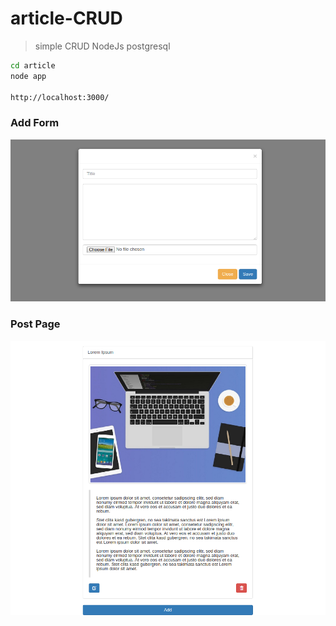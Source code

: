 # article-CRUD
> simple CRUD NodeJs postgresql

```sh
cd article
node app

http://localhost:3000/

```

### Add Form
![ScreenShot](https://raw.githubusercontent.com/qrizan/article-CRUD/master/screenshot/addform.png)


### Post Page
![ScreenShot](https://raw.githubusercontent.com/qrizan/article-CRUD/master/screenshot/post-page.png)